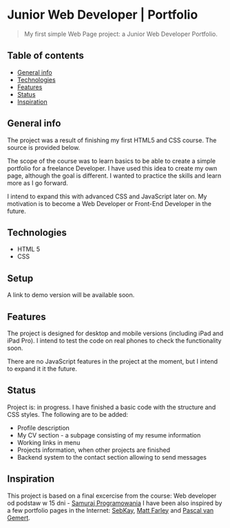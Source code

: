 # Junior Web Developer | Portfolio 
> My first simple Web Page project: a Junior Web Developer Portfolio.

## Table of contents
* [General info](#general-info)
* [Technologies](#technologies)
* [Features](#features)
* [Status](#status)
* [Inspiration](#inspiration)

## General info
The project was a result of finishing my first HTML5 and CSS course. The source is provided below. 

The scope of the course was to learn basics to be able to create a simple portfolio for a freelance Developer. I have used this idea to create my own page, although the goal is different. I wanted to practice the skills and learn more as I go forward.

I intend to expand this with advanced CSS and JavaScript later on. My motivation is to become a Web Developer or Front-End Developer in the future. 

## Technologies
* HTML 5
* CSS

## Setup
A link to demo version will be available soon.

## Features
The project is designed for desktop and mobile versions (including iPad and iPad Pro). I intend to test the code on real phones to check the functionality soon.

There are no JavaScript features in the project at the moment, but I intend to expand it it the future.

## Status
Project is: in progress. I have finished a basic code with the structure and CSS styles. 
The following are to be added: 
* Profile description
* My CV section - a subpage consisting of my resume information
* Working links in menu
* Projects information, when other projects are finished
* Backend system to the contact section allowing to send messages

## Inspiration
This project is based on a final excercise from the course: Web developer od podstaw w 15 dni - [Samuraj Programowania](https://websamuraj.pl/)
I have been also inspired by a few portfolio pages in the Internet: [SebKay](https://sebkay.com/), [Matt Farley](https://mattfarley.ca/) and [Pascal van Gemert](http://www.pascalvangemert.nl/).
